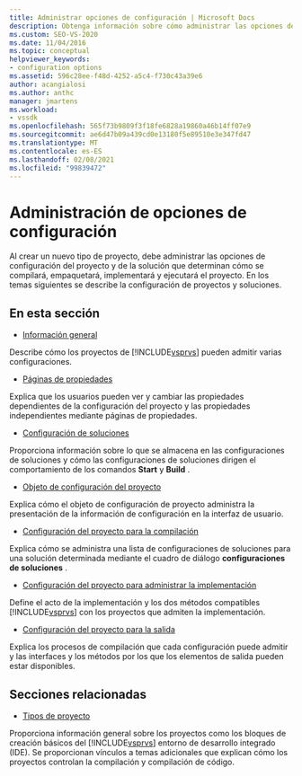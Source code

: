 ```yaml
---
title: Administrar opciones de configuración | Microsoft Docs
description: Obtenga información sobre cómo administrar las opciones de configuración de soluciones y proyectos en Visual Studio para controlar cómo se compilará, empaquetará, implementará y ejecutará el proyecto.
ms.custom: SEO-VS-2020
ms.date: 11/04/2016
ms.topic: conceptual
helpviewer_keywords:
- configuration options
ms.assetid: 596c28ee-f48d-4252-a5c4-f730c43a39e6
author: acangialosi
ms.author: anthc
manager: jmartens
ms.workload:
- vssdk
ms.openlocfilehash: 565f73b9809f3f18fe6828a19860a46b14ff07e9
ms.sourcegitcommit: ae6d47b09a439cd0e13180f5e89510e3e347fd47
ms.translationtype: MT
ms.contentlocale: es-ES
ms.lasthandoff: 02/08/2021
ms.locfileid: "99839472"
---
```

# <a name="managing-configuration-options"></a>Administración de opciones de configuración
Al crear un nuevo tipo de proyecto, debe administrar las opciones de configuración del proyecto y de la solución que determinan cómo se compilará, empaquetará, implementará y ejecutará el proyecto. En los temas siguientes se describe la configuración de proyectos y soluciones.

## <a name="in-this-section"></a>En esta sección
- [Información general](../../extensibility/internals/configuration-options-overview.md)

 Describe cómo los proyectos de [!INCLUDE[vsprvs](../../code-quality/includes/vsprvs_md.md)] pueden admitir varias configuraciones.

- [Páginas de propiedades](../../extensibility/internals/property-pages.md)

 Explica que los usuarios pueden ver y cambiar las propiedades dependientes de la configuración del proyecto y las propiedades independientes mediante páginas de propiedades.

- [Configuración de soluciones](../../extensibility/internals/solution-configuration.md)

 Proporciona información sobre lo que se almacena en las configuraciones de soluciones y cómo las configuraciones de soluciones dirigen el comportamiento de los comandos **Start** y **Build** .

- [Objeto de configuración del proyecto](../../extensibility/internals/project-configuration-object.md)

 Explica cómo el objeto de configuración de proyecto administra la presentación de la información de configuración en la interfaz de usuario.

- [Configuración del proyecto para la compilación](../../extensibility/internals/project-configuration-for-building.md)

 Explica cómo se administra una lista de configuraciones de soluciones para una solución determinada mediante el cuadro de diálogo **configuraciones de soluciones** .

- [Configuración del proyecto para administrar la implementación](../../extensibility/internals/project-configuration-for-managing-deployment.md)

 Define el acto de la implementación y los dos métodos compatibles [!INCLUDE[vsprvs](../../code-quality/includes/vsprvs_md.md)] con los proyectos que admiten la implementación.

- [Configuración del proyecto para la salida](../../extensibility/internals/project-configuration-for-output.md)

 Explica los procesos de compilación que cada configuración puede admitir y las interfaces y los métodos por los que los elementos de salida pueden estar disponibles.

## <a name="related-sections"></a>Secciones relacionadas
- [Tipos de proyecto](../../extensibility/internals/project-types.md)

 Proporciona información general sobre los proyectos como los bloques de creación básicos del [!INCLUDE[vsprvs](../../code-quality/includes/vsprvs_md.md)] entorno de desarrollo integrado (IDE). Se proporcionan vínculos a temas adicionales que explican cómo los proyectos controlan la compilación y compilación de código.
